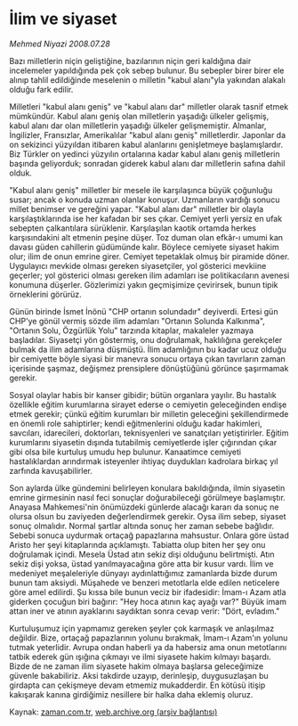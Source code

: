 # İlim ve siyaset

*Mehmed Niyazi 2008.07.28*

<tr><td class="metin" colspan="2" style="padding-top: 20px; padding-left: 5px; padding-right: 10px;">Bazı milletlerin niçin geliştiğine, bazılarının niçin geri kaldığına dair incelemeler yapıldığında pek çok sebep bulunur. Bu sebepler birer birer ele alınıp tahlil edildiğinde meselenin o milletin "kabul alanı"yla yakından alakalı olduğu fark edilir.</td></tr><tr><td class="metin" colspan="2" style="padding-top: 20px; padding-left: 5px; padding-right: 10px;"><p> Milletleri "kabul alanı geniş" ve "kabul alanı dar" milletler olarak tasnif etmek mümkündür. Kabul alanı geniş olan milletlerin yaşadığı ülkeler gelişmiş, kabul alanı dar olan milletlerin yaşadığı ülkeler gelişmemiştir. Almanlar, İngilizler, Fransızlar, Amerikalılar "kabul alanı geniş" milletlerdir. Japonlar da on sekizinci yüzyıldan itibaren kabul alanlarını genişletmeye başlamışlardır. Biz Türkler on yedinci yüzyılın ortalarına kadar kabul alanı geniş milletlerin başında geliyorduk; sonradan giderek kabul alanı dar milletlerin safına dahil olduk.
<p> "Kabul alanı geniş" milletler bir mesele ile karşılaşınca büyük çoğunluğu susar; ancak o konuda uzman olanlar konuşur. Uzmanların vardığı sonucu millet benimser ve gereğini yapar. "Kabul alanı dar" milletler bir olayla karşılaştıklarında ise her kafadan bir ses çıkar. Cemiyet yerli yersiz en ufak sebepten çalkantılara sürüklenir. Karşılaşılan kaotik ortamda herkes karşısındakini alt etmenin peşine düşer. Toz duman olan efkâr-ı umumi kan davası güden cahillerin güdümünde kalır. Böylece cemiyete siyaset hakim olur; ilim de onun emrine girer. Cemiyet tepetaklak olmuş bir piramide döner. Uygulayıcı mevkide olması gereken siyasetçiler, yol gösterici mevkiine geçerler; yol gösterici olması gereken ilim adamları ise politikacıların avenesi konumuna düşerler. Gözlerimizi yakın geçmişimize çevirirsek, bunun tipik örneklerini görürüz.
<p> Günün birinde İsmet İnönü "CHP ortanın solundadır" deyiverdi. Ertesi gün CHP'ye gönül vermiş sözde ilim adamları "Ortanın Solunda Kalkınma", "Ortanın Solu, Özgürlük Yolu" tarzında kitaplar, makaleler yazmaya başladılar. Siyasetçi yön göstermiş, onu doğrulamak, haklılığına gerekçeler bulmak da ilim adamlarına düşmüştü. İlim adamlığının bu kadar ucuz olduğu bir cemiyette böyle siyasi bir manevra sonucu ortaya çıkan tavırların zaman içerisinde şaşmaz, değişmez prensiplere dönüştüğünü görünce şaşırmamak gerekir. 
<p> Sosyal olaylar habis bir kanser gibidir; bütün organlara yayılır. Bu hastalık özellikle eğitim kurumlarına sirayet ederse o cemiyetin geleceğinden endişe etmek gerekir; çünkü eğitim kurumları bir milletin geleceğini şekillendirmede en önemli role sahiptirler; kendi eğitmenlerini olduğu kadar hakimleri, savcıları, idarecileri, doktorları, teknisyenleri ve sanatçıları yetiştirirler. Eğitim kurumlarını siyasetin dışında tutabilmiş cemiyetlerde işler çığırından çıkar gibi olsa bile kurtuluş umudu hep bulunur. Kanaatimce cemiyeti hastalıklardan arındırmak isteyenler ihtiyaç duydukları kadrolara birkaç yıl zarfında kavuşabilirler. 
<p> Son aylarda ülke gündemini belirleyen konulara bakıldığında, ilmin siyasetin emrine girmesinin nasıl feci sonuçlar doğurabileceği görülmeye başlamıştır. Anayasa Mahkemesi'nin önümüzdeki günlerde alacağı kararı da sonuç ne olursa olsun bu zaviyeden değerlendirmek gerekir. Oysa ilim sebep, siyaset sonuç olmalıdır. Normal şartlar altında sonuç her zaman sebebe bağlıdır. Sebebi sonuca uydurmak ortaçağ papazlarına mahsustur. Onlara göre üstad Aristo her şeyi kitaplarında açıklamıştı. Tabiatta olup biten her şey onu doğrulamak içindi. Mesela Üstad atın sekiz dişi olduğunu belirtmişti. Atın sekiz dişi yoksa, üstad yanılmayacağına göre atta bir kusur vardı. İlim ve medeniyet meşaleleriyle dünyayı aydınlattığımız zamanlarda bizde durum bunun tam aksiydi. Müşahede ve benzeri metotlarla elde edilen neticelere göre amel edilirdi. Şu kıssa bile bunun veciz bir ifadesidir: İmam-ı Azam atla giderken çocuğun biri bağırır: "Hey hoca atının kaç ayağı var?" Büyük imam attan iner ve atının ayaklarını saydıktan sonra cevap verir: "Dört, evladım."
<p> Kurtuluşumuz için yapmamız gereken şeyler çok karmaşık ve anlaşılmaz değildir. Bize, ortaçağ papazlarının yolunu bırakmak, İmam-ı Azam'ın yolunu tutmak yeterlidir. Avrupa ondan haberli ya da habersiz ama onun metotlarını tatbik ederek gün ışığına çıkmayı ve ilmi siyasete hakim kılmayı başardı. Bizde de ne zaman ilim siyasete hakim olmaya başlarsa geleceğimize güvenle bakabiliriz. Aksi takdirde uzayıp, derinleşip, duygusuzlaşan bu girdapta can çekişmeye devam etmemiz mukadderdir. En kötüsü itişip kakışarak kanına girdiğimiz nesillere bir halka daha eklemiş oluruz.<br/></p></p></p></p></p></p></td></tr>

Kaynak: [zaman.com.tr](http://zaman.com.tr/yazar.do?yazino=719277), [web.archive.org (arşiv bağlantısı)](http://web.archive.org/web/20080828191058/http://zaman.com.tr:80/yazar.do?yazino=719277)
